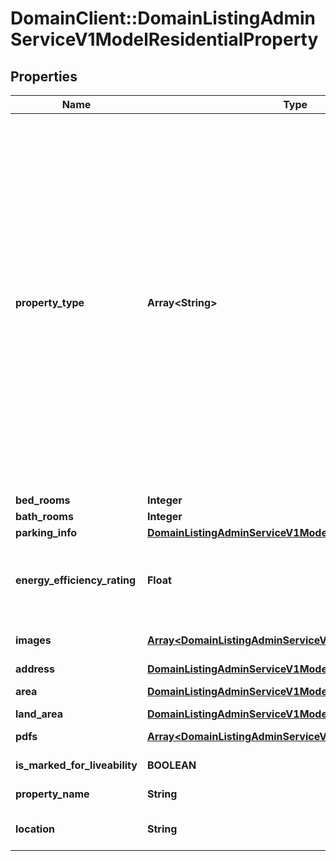 # DomainClient::DomainListingAdminServiceV1ModelResidentialProperty

## Properties
Name | Type | Description | Notes
------------ | ------------- | ------------- | -------------
**property_type** | **Array&lt;String&gt;** | &#39;Retirement&#39; requires at least one more property type to be specified with it (for example: \\\&quot;Retirement, ApartmentUnitFlat\\\&quot;) [&#39;acreageSemiRural&#39;, &#39;apartmentUnitFlat&#39;, &#39;aquaculture&#39;, &#39;blockOfUnits&#39;, &#39;carSpace&#39;, &#39;dairyFarming&#39;, &#39;developmentSite&#39;, &#39;duplex&#39;, &#39;farm&#39;, &#39;fishingForestry&#39;, &#39;newHomeDesigns&#39;, &#39;house&#39;, &#39;newHouseLand&#39;, &#39;irrigationServices&#39;, &#39;newLand&#39;, &#39;livestock&#39;, &#39;newApartments&#39;, &#39;penthouse&#39;, &#39;retirement&#39;, &#39;rural&#39;, &#39;semiDetached&#39;, &#39;specialistFarm&#39;, &#39;studio&#39;, &#39;terrace&#39;, &#39;townhouse&#39;, &#39;vacantLand&#39;, &#39;villa&#39;, &#39;cropping&#39;, &#39;viticulture&#39;, &#39;mixedFarming&#39;, &#39;grazing&#39;, &#39;horticulture&#39;, &#39;equine&#39;, &#39;farmlet&#39;, &#39;orchard&#39;, &#39;ruralLifestyle&#39;]. | [optional] 
**bed_rooms** | **Integer** | Number of bedrooms | [optional] 
**bath_rooms** | **Integer** | Number of bathrooms | [optional] 
**parking_info** | [**DomainListingAdminServiceV1ModelParkingInfo**](DomainListingAdminServiceV1ModelParkingInfo.md) | Parking Info | [optional] 
**energy_efficiency_rating** | **Float** | Optional, although must be set for ACT dwellings for sale. Valid values range from 0 to 10 inclusive, in increments of 0.5 | [optional] 
**images** | [**Array&lt;DomainListingAdminServiceV1ModelPropertyMedia&gt;**](DomainListingAdminServiceV1ModelPropertyMedia.md) | List of image files, photos or floor plans related to the listing | [optional] 
**address** | [**DomainListingAdminServiceV1ModelAddress**](DomainListingAdminServiceV1ModelAddress.md) | Address Details | [optional] 
**area** | [**DomainListingAdminServiceV1ModelArea**](DomainListingAdminServiceV1ModelArea.md) | Building area in square metres | [optional] 
**land_area** | [**DomainListingAdminServiceV1ModelLandArea**](DomainListingAdminServiceV1ModelLandArea.md) | Land Area | [optional] 
**pdfs** | [**Array&lt;DomainListingAdminServiceV1ModelPropertyPdf&gt;**](DomainListingAdminServiceV1ModelPropertyPdf.md) | List of PDF files related to the listing | [optional] 
**is_marked_for_liveability** | **BOOLEAN** | Is the property liveability compliant | [optional] 
**property_name** | **String** | Name of the property up to 70 characters | [optional] 
**location** | **String** | Short location information up to 30 character, e.g.: Greenhills Beach | [optional] 


